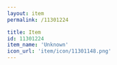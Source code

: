 ```yaml
---
layout: item
permalink: /11301224

title: Item
id: 11301224
item_name: 'Unknown'
icon_url: 'item/icon/11301148.png'
---
```

